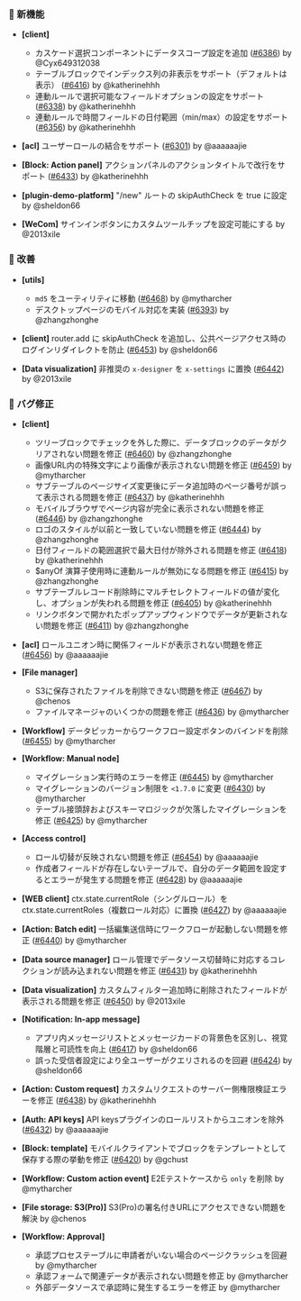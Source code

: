 ### 🎉 新機能

- **[client]**
  - カスケード選択コンポーネントにデータスコープ設定を追加 ([#6386](https://github.com/nocobase/nocobase/pull/6386)) by @Cyx649312038
  - テーブルブロックでインデックス列の非表示をサポート（デフォルトは表示） ([#6416](https://github.com/nocobase/nocobase/pull/6416)) by @katherinehhh
  - 連動ルールで選択可能なフィールドオプションの設定をサポート ([#6338](https://github.com/nocobase/nocobase/pull/6338)) by @katherinehhh
  - 連動ルールで時間フィールドの日付範囲（min/max）の設定をサポート ([#6356](https://github.com/nocobase/nocobase/pull/6356)) by @katherinehhh

- **[acl]** ユーザーロールの結合をサポート ([#6301](https://github.com/nocobase/nocobase/pull/6301)) by @aaaaaajie

- **[Block: Action panel]** アクションパネルのアクションタイトルで改行をサポート ([#6433](https://github.com/nocobase/nocobase/pull/6433)) by @katherinehhh

- **[plugin-demo-platform]** "/new" ルートの skipAuthCheck を true に設定 by @sheldon66

- **[WeCom]** サインインボタンにカスタムツールチップを設定可能にする by @2013xile

### 🚀 改善

- **[utils]**
  - `md5` をユーティリティに移動 ([#6468](https://github.com/nocobase/nocobase/pull/6468)) by @mytharcher
  - デスクトップページのモバイル対応を実装 ([#6393](https://github.com/nocobase/nocobase/pull/6393)) by @zhangzhonghe

- **[client]** router.add に skipAuthCheck を追加し、公共ページアクセス時のログインリダイレクトを防止 ([#6453](https://github.com/nocobase/nocobase/pull/6453)) by @sheldon66

- **[Data visualization]** 非推奨の `x-designer` を `x-settings` に置換 ([#6442](https://github.com/nocobase/nocobase/pull/6442)) by @2013xile

### 🐛 バグ修正

- **[client]**
  - ツリーブロックでチェックを外した際に、データブロックのデータがクリアされない問題を修正 ([#6460](https://github.com/nocobase/nocobase/pull/6460)) by @zhangzhonghe
  - 画像URL内の特殊文字により画像が表示されない問題を修正 ([#6459](https://github.com/nocobase/nocobase/pull/6459)) by @mytharcher
  - サブテーブルのページサイズ変更後にデータ追加時のページ番号が誤って表示される問題を修正 ([#6437](https://github.com/nocobase/nocobase/pull/6437)) by @katherinehhh
  - モバイルブラウザでページ内容が完全に表示されない問題を修正 ([#6446](https://github.com/nocobase/nocobase/pull/6446)) by @zhangzhonghe
  - ロゴのスタイルが以前と一致していない問題を修正 ([#6444](https://github.com/nocobase/nocobase/pull/6444)) by @zhangzhonghe
  - 日付フィールドの範囲選択で最大日付が除外される問題を修正 ([#6418](https://github.com/nocobase/nocobase/pull/6418)) by @katherinehhh
  - $anyOf 演算子使用時に連動ルールが無効になる問題を修正 ([#6415](https://github.com/nocobase/nocobase/pull/6415)) by @zhangzhonghe
  - サブテーブルレコード削除時にマルチセレクトフィールドの値が変化し、オプションが失われる問題を修正 ([#6405](https://github.com/nocobase/nocobase/pull/6405)) by @katherinehhh
  - リンクボタンで開かれたポップアップウィンドウでデータが更新されない問題を修正 ([#6411](https://github.com/nocobase/nocobase/pull/6411)) by @zhangzhonghe

- **[acl]** ロールユニオン時に関係フィールドが表示されない問題を修正 ([#6456](https://github.com/nocobase/nocobase/pull/6456)) by @aaaaaajie

- **[File manager]**
  - S3に保存されたファイルを削除できない問題を修正 ([#6467](https://github.com/nocobase/nocobase/pull/6467)) by @chenos
  - ファイルマネージャのいくつかの問題を修正 ([#6436](https://github.com/nocobase/nocobase/pull/6436)) by @mytharcher

- **[Workflow]** データピッカーからワークフロー設定ボタンのバインドを削除 ([#6455](https://github.com/nocobase/nocobase/pull/6455)) by @mytharcher

- **[Workflow: Manual node]**
  - マイグレーション実行時のエラーを修正 ([#6445](https://github.com/nocobase/nocobase/pull/6445)) by @mytharcher
  - マイグレーションのバージョン制限を `<1.7.0` に変更 ([#6430](https://github.com/nocobase/nocobase/pull/6430)) by @mytharcher
  - テーブル接頭辞およびスキーマロジックが欠落したマイグレーションを修正 ([#6425](https://github.com/nocobase/nocobase/pull/6425)) by @mytharcher

- **[Access control]**
  - ロール切替が反映されない問題を修正 ([#6454](https://github.com/nocobase/nocobase/pull/6454)) by @aaaaaajie
  - 作成者フィールドが存在しないテーブルで、自分のデータ範囲を設定するとエラーが発生する問題を修正 ([#6428](https://github.com/nocobase/nocobase/pull/6428)) by @aaaaaajie

- **[WEB client]** ctx.state.currentRole（シングルロール）をctx.state.currentRoles（複数ロール対応）に置換 ([#6427](https://github.com/nocobase/nocobase/pull/6427)) by @aaaaaajie

- **[Action: Batch edit]** 一括編集送信時にワークフローが起動しない問題を修正 ([#6440](https://github.com/nocobase/nocobase/pull/6440)) by @mytharcher

- **[Data source manager]** ロール管理でデータソース切替時に対応するコレクションが読み込まれない問題を修正 ([#6431](https://github.com/nocobase/nocobase/pull/6431)) by @katherinehhh

- **[Data visualization]** カスタムフィルター追加時に削除されたフィールドが表示される問題を修正 ([#6450](https://github.com/nocobase/nocobase/pull/6450)) by @2013xile

- **[Notification: In-app message]**
  - アプリ内メッセージリストとメッセージカードの背景色を区別し、視覚階層と可読性を向上 ([#6417](https://github.com/nocobase/nocobase/pull/6417)) by @sheldon66
  - 誤った受信者設定により全ユーザーがクエリされるのを回避 ([#6424](https://github.com/nocobase/nocobase/pull/6424)) by @sheldon66

- **[Action: Custom request]** カスタムリクエストのサーバー側権限検証エラーを修正 ([#6438](https://github.com/nocobase/nocobase/pull/6438)) by @katherinehhh

- **[Auth: API keys]** API keysプラグインのロールリストからユニオンを除外 ([#6432](https://github.com/nocobase/nocobase/pull/6432)) by @aaaaaajie

- **[Block: template]** モバイルクライアントでブロックをテンプレートとして保存する際の挙動を修正 ([#6420](https://github.com/nocobase/nocobase/pull/6420)) by @gchust

- **[Workflow: Custom action event]** E2Eテストケースから `only` を削除 by @mytharcher

- **[File storage: S3(Pro)]** S3(Pro)の署名付きURLにアクセスできない問題を解決 by @chenos

- **[Workflow: Approval]**
  - 承認プロセステーブルに申請者がいない場合のページクラッシュを回避 by @mytharcher
  - 承認フォームで関連データが表示されない問題を修正 by @mytharcher
  - 外部データソースで承認時に発生するエラーを修正 by @mytharcher
